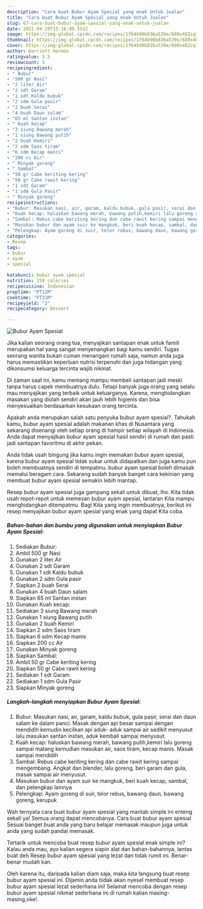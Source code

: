 ```yaml
---
description: "Cara buat Bubur Ayam Spesial yang enak Untuk Jualan"
title: "Cara buat Bubur Ayam Spesial yang enak Untuk Jualan"
slug: 67-cara-buat-bubur-ayam-spesial-yang-enak-untuk-jualan
date: 2021-04-19T15:16:49.551Z
image: https://img-global.cpcdn.com/recipes/1f64b90b836a539e/680x482cq70/bubur-ayam-spesial-foto-resep-utama.jpg
thumbnail: https://img-global.cpcdn.com/recipes/1f64b90b836a539e/680x482cq70/bubur-ayam-spesial-foto-resep-utama.jpg
cover: https://img-global.cpcdn.com/recipes/1f64b90b836a539e/680x482cq70/bubur-ayam-spesial-foto-resep-utama.jpg
author: Harriett Harmon
ratingvalue: 3.5
reviewcount: 3
recipeingredient:
- " Bubur"
- "500 gr Nasi"
- "2 liter Air"
- "2 sdt Garam"
- "1 sdt Kaldu bubuk"
- "2 sdm Gula pasir"
- "2 buah Serai"
- "4 buah Daun salam"
- "65 ml Santan instan"
- " Kuah kecap"
- "3 siung Bawang merah"
- "1 siung Bawang putih"
- "2 buah Kemiri"
- "2 sdm Saos tiram"
- "6 sdm Kecap manis"
- "200 cc Air"
- " Minyak goreng"
- " Sambal"
- "50 gr Cabe keriting kering"
- "50 gr Cabe rawit kering"
- "1 sdt Garam"
- "1 sdm Gula Pasir"
- " Minyak goreng"
recipeinstructions:
- "Bubur: Masukan nasi, air, garam, kaldu bubuk, gula pasir, serai dan daun salam ke dalam panci. Masak dengan api besar sampai dengan mendidih kemudin kecilkan api aduk- aduk sampai air sedikit menyusut lalu masukan santan instan, aduk kembali sampai menyusut."
- "Kuah kecap: haluskan bawang merah, bawang putih,kemiri lalu goreng sampai matang kemudian masukan air, saos tiram, kecap manis. Masak sampai mendidih"
- "Sambal: Rebus cabe keriting kering dan cabe rawit kering sampai mengembang. Angkat dan blender, lalu goreng, beri garam dan gula, masak sampai air menyusut."
- "Masukan bubur dan ayam suir ke mangkuk, beri kuah kecap, sambal, dan pelengkap lainnya"
- "Pelengkap: Ayam goreng di suir, telor rebus, bawang daun, bawang goreng, kerupuk"
categories:
- Resep
tags:
- bubur
- ayam
- spesial

katakunci: bubur ayam spesial 
nutrition: 259 calories
recipecuisine: Indonesian
preptime: "PT12M"
cooktime: "PT31M"
recipeyield: "2"
recipecategory: Dessert

---
```



![Bubur Ayam Spesial](https://img-global.cpcdn.com/recipes/1f64b90b836a539e/680x482cq70/bubur-ayam-spesial-foto-resep-utama.jpg)

Jika kalian seorang orang tua, menyajikan santapan enak untuk famili merupakan hal yang sangat menyenangkan bagi kamu sendiri. Tugas seorang  wanita bukan cuman menangani rumah saja, namun anda juga harus memastikan keperluan nutrisi terpenuhi dan juga hidangan yang dikonsumsi keluarga tercinta wajib nikmat.

Di zaman  saat ini, kamu memang mampu membeli santapan jadi meski tanpa harus capek membuatnya dulu. Tetapi banyak juga orang yang selalu mau menyajikan yang terbaik untuk keluarganya. Karena, menghidangkan masakan yang diolah sendiri akan jauh lebih higienis dan bisa menyesuaikan berdasarkan kesukaan orang tercinta. 



Apakah anda merupakan salah satu penyuka bubur ayam spesial?. Tahukah kamu, bubur ayam spesial adalah makanan khas di Nusantara yang sekarang disenangi oleh setiap orang di hampir setiap wilayah di Indonesia. Anda dapat menyajikan bubur ayam spesial hasil sendiri di rumah dan pasti jadi santapan favoritmu di akhir pekan.

Anda tidak usah bingung jika kamu ingin memakan bubur ayam spesial, karena bubur ayam spesial tidak sukar untuk didapatkan dan juga kamu pun boleh membuatnya sendiri di tempatmu. bubur ayam spesial boleh dimasak memalui beragam cara. Sekarang sudah banyak banget cara kekinian yang membuat bubur ayam spesial semakin lebih mantap.

Resep bubur ayam spesial juga gampang sekali untuk dibuat, lho. Kita tidak usah repot-repot untuk memesan bubur ayam spesial, lantaran Kita mampu menghidangkan ditempatmu. Bagi Kita yang ingin membuatnya, berikut ini resep menyajikan bubur ayam spesial yang enak yang dapat Kita coba.

<!--inarticleads1-->

##### Bahan-bahan dan bumbu yang digunakan untuk menyiapkan Bubur Ayam Spesial:

1. Sediakan  Bubur:
1. Ambil 500 gr Nasi
1. Gunakan 2 liter Air
1. Gunakan 2 sdt Garam
1. Gunakan 1 sdt Kaldu bubuk
1. Gunakan 2 sdm Gula pasir
1. Siapkan 2 buah Serai
1. Gunakan 4 buah Daun salam
1. Siapkan 65 ml Santan instan
1. Gunakan  Kuah kecap:
1. Sediakan 3 siung Bawang merah
1. Gunakan 1 siung Bawang putih
1. Gunakan 2 buah Kemiri
1. Siapkan 2 sdm Saos tiram
1. Siapkan 6 sdm Kecap manis
1. Siapkan 200 cc Air
1. Gunakan  Minyak goreng
1. Siapkan  Sambal:
1. Ambil 50 gr Cabe keriting kering
1. Siapkan 50 gr Cabe rawit kering
1. Sediakan 1 sdt Garam
1. Sediakan 1 sdm Gula Pasir
1. Siapkan  Minyak goreng




<!--inarticleads2-->

##### Langkah-langkah menyiapkan Bubur Ayam Spesial:

1. Bubur: Masukan nasi, air, garam, kaldu bubuk, gula pasir, serai dan daun salam ke dalam panci. Masak dengan api besar sampai dengan mendidih kemudin kecilkan api aduk- aduk sampai air sedikit menyusut lalu masukan santan instan, aduk kembali sampai menyusut.
1. Kuah kecap: haluskan bawang merah, bawang putih,kemiri lalu goreng sampai matang kemudian masukan air, saos tiram, kecap manis. Masak sampai mendidih
1. Sambal: Rebus cabe keriting kering dan cabe rawit kering sampai mengembang. Angkat dan blender, lalu goreng, beri garam dan gula, masak sampai air menyusut.
1. Masukan bubur dan ayam suir ke mangkuk, beri kuah kecap, sambal, dan pelengkap lainnya
1. Pelengkap: Ayam goreng di suir, telor rebus, bawang daun, bawang goreng, kerupuk




Wah ternyata cara buat bubur ayam spesial yang mantab simple ini enteng sekali ya! Semua orang dapat mencobanya. Cara buat bubur ayam spesial Sesuai banget buat anda yang baru belajar memasak maupun juga untuk anda yang sudah pandai memasak.

Tertarik untuk mencoba buat resep bubur ayam spesial enak simple ini? Kalau anda mau, ayo kalian segera siapin alat dan bahan-bahannya, lantas buat deh Resep bubur ayam spesial yang lezat dan tidak rumit ini. Benar-benar mudah kan. 

Oleh karena itu, daripada kalian diam saja, maka kita langsung buat resep bubur ayam spesial ini. Dijamin anda tiidak akan nyesel membuat resep bubur ayam spesial lezat sederhana ini! Selamat mencoba dengan resep bubur ayam spesial nikmat sederhana ini di rumah kalian masing-masing,oke!.

